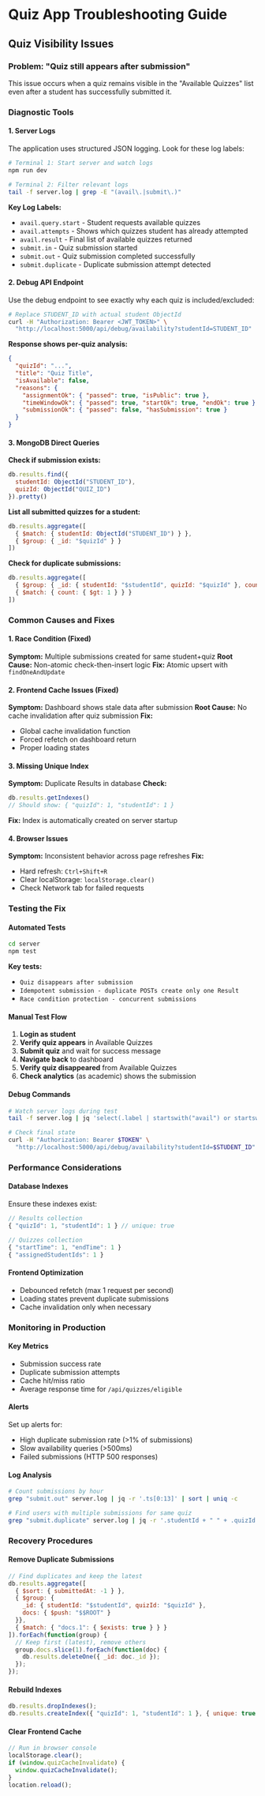 # Quiz App Troubleshooting Guide

## Quiz Visibility Issues

### Problem: "Quiz still appears after submission"

This issue occurs when a quiz remains visible in the "Available Quizzes" list even after a student has successfully submitted it.

### Diagnostic Tools

#### 1. Server Logs
The application uses structured JSON logging. Look for these log labels:

```bash
# Terminal 1: Start server and watch logs
npm run dev

# Terminal 2: Filter relevant logs
tail -f server.log | grep -E "(avail\.|submit\.)"
```

**Key Log Labels:**
- `avail.query.start` - Student requests available quizzes
- `avail.attempts` - Shows which quizzes student has already attempted
- `avail.result` - Final list of available quizzes returned
- `submit.in` - Quiz submission started
- `submit.out` - Quiz submission completed successfully
- `submit.duplicate` - Duplicate submission attempt detected

#### 2. Debug API Endpoint
Use the debug endpoint to see exactly why each quiz is included/excluded:

```bash
# Replace STUDENT_ID with actual student ObjectId
curl -H "Authorization: Bearer <JWT_TOKEN>" \
  "http://localhost:5000/api/debug/availability?studentId=STUDENT_ID"
```

**Response shows per-quiz analysis:**
```json
{
  "quizId": "...",
  "title": "Quiz Title",
  "isAvailable": false,
  "reasons": {
    "assignmentOk": { "passed": true, "isPublic": true },
    "timeWindowOk": { "passed": true, "startOk": true, "endOk": true },
    "submissionOk": { "passed": false, "hasSubmission": true }
  }
}
```

#### 3. MongoDB Direct Queries

**Check if submission exists:**
```javascript
db.results.find({ 
  studentId: ObjectId("STUDENT_ID"), 
  quizId: ObjectId("QUIZ_ID") 
}).pretty()
```

**List all submitted quizzes for a student:**
```javascript
db.results.aggregate([
  { $match: { studentId: ObjectId("STUDENT_ID") } },
  { $group: { _id: "$quizId" } }
])
```

**Check for duplicate submissions:**
```javascript
db.results.aggregate([
  { $group: { _id: { studentId: "$studentId", quizId: "$quizId" }, count: { $sum: 1 } } },
  { $match: { count: { $gt: 1 } } }
])
```

### Common Causes and Fixes

#### 1. Race Condition (Fixed)
**Symptom:** Multiple submissions created for same student+quiz
**Root Cause:** Non-atomic check-then-insert logic
**Fix:** Atomic upsert with `findOneAndUpdate`

#### 2. Frontend Cache Issues (Fixed)
**Symptom:** Dashboard shows stale data after submission
**Root Cause:** No cache invalidation after quiz submission
**Fix:** 
- Global cache invalidation function
- Forced refetch on dashboard return
- Proper loading states

#### 3. Missing Unique Index
**Symptom:** Duplicate Results in database
**Check:** 
```javascript
db.results.getIndexes()
// Should show: { "quizId": 1, "studentId": 1 }
```
**Fix:** Index is automatically created on server startup

#### 4. Browser Issues
**Symptom:** Inconsistent behavior across page refreshes
**Fix:** 
- Hard refresh: `Ctrl+Shift+R`
- Clear localStorage: `localStorage.clear()`
- Check Network tab for failed requests

### Testing the Fix

#### Automated Tests
```bash
cd server
npm test
```

**Key tests:**
- `Quiz disappears after submission`
- `Idempotent submission - duplicate POSTs create only one Result`
- `Race condition protection - concurrent submissions`

#### Manual Test Flow
1. **Login as student**
2. **Verify quiz appears** in Available Quizzes
3. **Submit quiz** and wait for success message
4. **Navigate back** to dashboard
5. **Verify quiz disappeared** from Available Quizzes
6. **Check analytics** (as academic) shows the submission

#### Debug Commands
```bash
# Watch server logs during test
tail -f server.log | jq 'select(.label | startswith("avail") or startswith("submit"))'

# Check final state
curl -H "Authorization: Bearer $TOKEN" \
  "http://localhost:5000/api/debug/availability?studentId=$STUDENT_ID" | jq '.quizzes[] | select(.title | contains("Test Quiz"))'
```

### Performance Considerations

#### Database Indexes
Ensure these indexes exist:
```javascript
// Results collection
{ "quizId": 1, "studentId": 1 } // unique: true

// Quizzes collection  
{ "startTime": 1, "endTime": 1 }
{ "assignedStudentIds": 1 }
```

#### Frontend Optimization
- Debounced refetch (max 1 request per second)
- Loading states prevent duplicate submissions
- Cache invalidation only when necessary

### Monitoring in Production

#### Key Metrics
- Submission success rate
- Duplicate submission attempts
- Cache hit/miss ratio
- Average response time for `/api/quizzes/eligible`

#### Alerts
Set up alerts for:
- High duplicate submission rate (>1% of submissions)
- Slow availability queries (>500ms)
- Failed submissions (HTTP 500 responses)

#### Log Analysis
```bash
# Count submissions by hour
grep "submit.out" server.log | jq -r '.ts[0:13]' | sort | uniq -c

# Find users with multiple submissions for same quiz
grep "submit.duplicate" server.log | jq -r '.studentId + " " + .quizId' | sort | uniq -c
```

### Recovery Procedures

#### Remove Duplicate Submissions
```javascript
// Find duplicates and keep the latest
db.results.aggregate([
  { $sort: { submittedAt: -1 } },
  { $group: { 
    _id: { studentId: "$studentId", quizId: "$quizId" },
    docs: { $push: "$$ROOT" }
  }},
  { $match: { "docs.1": { $exists: true } } }
]).forEach(function(group) {
  // Keep first (latest), remove others
  group.docs.slice(1).forEach(function(doc) {
    db.results.deleteOne({ _id: doc._id });
  });
});
```

#### Rebuild Indexes
```javascript
db.results.dropIndexes();
db.results.createIndex({ "quizId": 1, "studentId": 1 }, { unique: true });
```

#### Clear Frontend Cache
```javascript
// Run in browser console
localStorage.clear();
if (window.quizCacheInvalidate) {
  window.quizCacheInvalidate();
}
location.reload();
```
